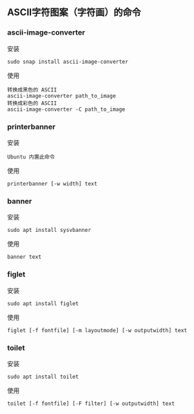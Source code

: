 ## ASCII字符图案（字符画）的命令

###  ascii-image-converter

安装

```shell
sudo snap install ascii-image-converter
```

使用

```shell
转换成黑色的 ASCII
ascii-image-converter path_to_image
转换成彩色的 ASCII
ascii-image-converter -C path_to_image
```

### printerbanner

安装

```
Ubuntu 内置此命令
```

使用

```shell
printerbanner [-w width] text
```

### banner

安装

```shell
sudo apt install sysvbanner
```

使用

```shell
banner text
```

### figlet

安装

```shell
sudo apt install figlet
```

使用

```shell
figlet [-f fontfile] [-m layoutmode] [-w outputwidth] text
```

### toilet

安装

```shell
sudo apt install toilet
```

使用

```shell
toilet [-f fontfile] [-F filter] [-w outputwidth] text
```

